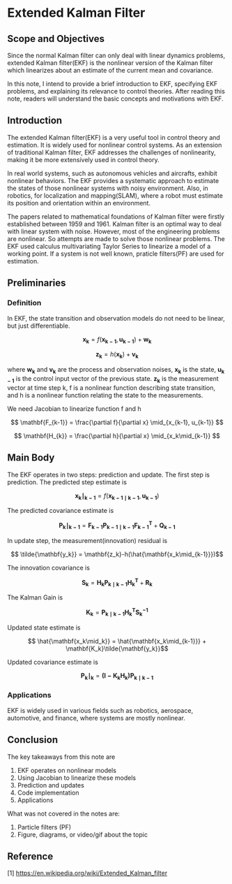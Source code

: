  # Extended Kalman Filter

## Scope and Objectives
Since the normal Kalman filter can only deal with linear dynamics problems, extended Kalman filter(EKF) is the nonlinear version of the Kalman filter which linearizes about an estimate of the current mean and covariance. 

In this note, I intend to provide a brief introduction to EKF, specifying EKF problems, and explaining its relevance to control theories. After reading this note, readers will understand the basic concepts and motivations with EKF.  

## Introduction
The extended Kalman filter(EKF) is a very useful tool in control theory and estimation. It is widely used for nonlinear control systems. As an extension of traditional Kalman filter, EKF addresses the challenges of nonlinearity, making it be more extensively used in control theory. 

In real world systems, such as autonomous vehicles and aircrafts, exhibit nonlinear behaviors. The EKF provides a systematic approach to estimate the states of those nonlinear systems with noisy environment. Also, in robotics, for localization and mapping(SLAM), where a robot must estimate its position and orientation within an environment. 

The papers related to mathematical foundations of Kalman filter were firstly established between 1959 and 1961. Kalman filter is an optimal way to deal with linear system with noise. However, most of the engineering problems are nonlinear. So attempts are made to solve those nonlinear problems. The EKF used calculus multivariating Taylor Series to linearize a model of a working point. If a system is not well known, praticle filters(PF) are used for estimation. 

## Preliminaries
### Definition
In EKF, the state transition and observation models do not need to be linear, but just differentiable. 

$$ \mathbf{x_k} = f (\mathbf{x_{k-1}}, \mathbf{u_{k-1}}) + \mathbf{w_k} $$

$$ \mathbf{z_k} = h (\mathbf{x_k}) + \mathbf{v_k} $$

where $\mathbf{w_k}$ and $\mathbf{v_k}$ are the process and observation noises, $\mathbf{x_k}$ is the state, $\mathbf{u_{k-1}}$ is the control input vector of the previous state. $\mathbf{z_k}$ is the measurement vector at time step k, f is a nonlinear function describing state transition, and h is a nonlinear function relating the state to the measurements. 

We need Jacobian to linearize function f and h

$$ \mathbf{F_{k-1}} = \frac{\partial f}{\partial x} \mid_{x_{k-1}, u_{k-1}} $$

$$ \mathbf{H_{k}} = \frac{\partial h}{\partial x} \mid_{x_k\mid_{k-1}} $$

## Main Body

The EKF operates in two steps: prediction and update.
The first step is prediction. The predicted step estimate is

$$ \mathbf{x_k\mid_{k-1}} = f (\mathbf{x_{k-1 \mid{k-1}}}, \mathbf{u_{k-1}}) $$

The predicted covariance estimate is 

$$ \mathbf{P_k\mid_{k-1}} = \mathbf{{F_{k-1}}P_{k-1 \mid{k-1}}{F_{k-1}}^T}+\mathbf{Q_{k-1}} $$

In update step, the measurement(innovation) residual is 

$$ \tilde{\mathbf{y_k}} = \mathbf{z_k}-h(\hat{\mathbf{x_k\mid_{k-1}}})$$

The innovation covariance is 

$$ \mathbf{S_k} = \mathbf{{H_k}P_{k\mid{k-1}}{H_{k}}^T}+\mathbf{R_{k}} $$

The Kalman Gain is 

$$ \mathbf{K_k} = \mathbf{P_{k\mid{k-1}}{H_{k}}^T{S_{k}}^{-1}} $$

Updated state estimate is 

$$ \hat{\mathbf{x_k\mid_k}} = \hat{\mathbf{x_k\mid_{k-1}}} + \mathbf{K_k}\tilde{\mathbf{y_k}}$$

Updated covariance estimate is 

$$ \mathbf{P_k\mid_k} = \mathbf{({I} - {K_k}{H_k}){P_{k\mid{k-1}}}} $$

### Applications

EKF is widely used in various fields such as robotics, aerospace, automotive, and finance, where systems are mostly nonlinear.

## Conclusion

The key takeaways from this note are
1. EKF operates on nonlinear models
2. Using Jacobian to linearize these models
3. Prediction and updates
4. Code implementation
5. Applications

What was not covered in the notes are:

1. Particle filters (PF)
2. Figure, diagrams, or video/gif about the topic

## Reference

[1] https://en.wikipedia.org/wiki/Extended_Kalman_filter




